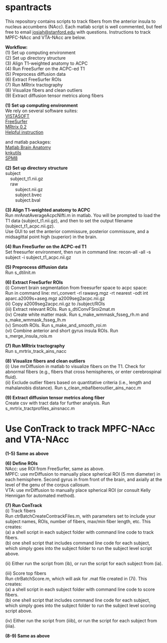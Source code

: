 # spantracts

This repository contains scripts to track fibers from the anterior insula to nucleus accumbens (NAcc).  Each matlab script is well commented, but feel free to email josiah@stanford.edu with questions. Instructions to track MPFC-NAcc and VTA-NAcc are below.

<b>Workflow: </b></br>
(1) Set up computing environment </br>
(2) Set up directory structure </br>
(3) Align T1-weighted anatomy to ACPC </br>
(4) Run FreeSurfer on the ACPC-ed T1 </br>
(5) Preprocess diffusion data </br>
(6) Extract FreeSurfer ROIs </br>
(7) Run MRtrix tractography </br>
(8) Visualize fibers and clean outliers </br>
(9) Extract diffusion tensor metrics along fibers </br>

<b>(1) Set up computing environment </b></br>
We rely on several software suites: </br> 
<a href="https://github.com/vistalab/vistasoft">VISTASOFT</a></br>
<a href="https://surfer.nmr.mgh.harvard.edu/fswiki/DownloadAndInstall">FreeSurfer </a></br>
<a href="http://jdtournier.github.io/mrtrix-0.2/">MRtrix 0.2</a></br>
<a href="http://web.stanford.edu/group/vista/cgi-bin/wiki/index.php/MrDiffusion">Helpful instruction</a></br>

and matlab packages: </br>
<a href="https://github.com/francopestilli/mba">Matlab Brain Anatomy</a></br>
<a href="https://github.com/vistalab/knkutils">knkutils</a></br>
<a href="http://www.fil.ion.ucl.ac.uk/spm/software/spm8/">SPM8</a></br>

<b>(2) Set up directory structure </b></br>
subject </br>
&nbsp;&nbsp;&nbsp;&nbsp;subject_t1.nii.gz</br>
&nbsp;&nbsp;&nbsp;&nbsp;raw </br>
&nbsp;&nbsp;&nbsp;&nbsp;&nbsp;&nbsp;&nbsp;&nbsp;subject.nii.gz </br>
&nbsp;&nbsp;&nbsp;&nbsp;&nbsp;&nbsp;&nbsp;&nbsp;subject.bvec </br>
&nbsp;&nbsp;&nbsp;&nbsp;&nbsp;&nbsp;&nbsp;&nbsp;subject.bval </br>

<b>(3) Align T1-weighted anatomy to ACPC </b></br>
Run mrAnatAverageAcpcNifti.m in matlab. You will be prompted to load the T1 data (subject_t1.nii.gz), and then to set the output filename (subject_t1_acpc.nii.gz). </br>
Use GUI to set the anterior commissure, posterior commissure, and a midsagittal point high (superior) in the brain. </br>

<b>(4) Run FreeSurfer on the ACPC-ed T1</b></br>
Set freesurfer environment, then run in command line: recon-all -all -s subject -i subject_t1_acpc.nii.gz

<b>(5) Preprocess diffusion data</b></br>
Run s_dtiInit.m

<b>(6) Extract FreeSurfer ROIs</b></br>
(i) Convert brain segmentation from freesurfer space to acpc space:</br>
Run in command line: mri_convert -rl rawavg.mgz -rt nearest -odt int aparc.a2009s+aseg.mgz a2009seg2acpc.nii.gz</br>
(ii) Copy a2009seg2acpc.nii.gz to /subject/ROIs </br>
(iii) Extract relevant ROIs. Run s_dtiConvFSroi2mat.m </br>
(iv) Create white matter mask. Run s_make_wmmask_fsseg_rh.m and s_make_wmmask_fsseg_lh.m </br>
(v) Smooth ROIs. Run s_make_and_smooth_roi.m </br>
(vi) Combine anterior and short gyrus insula ROIs. Run s_merge_insula_rois.m </br>

<b>(7) Run MRtrix tractography</b></br>
Run s_mrtrix_track_ains_nacc </br>

<b>(8) Visualize fibers and clean outliers</b></br>
(i) Use mrDiffusion in matlab to visualize fibers on the T1. Check for abnormal fibers (e.g., fibers that cross hemispheres, or enter cerebrospinal fluid).</br>
(ii) Exclude outlier fibers based on quantitative criteria (i.e., length and mahalanobis distance). Run s_clean_mbafiberoutlier_ains_nacc.m

<b>(9) Extract diffusion tensor metrics along fiber</b></br>
Create csv with tract data for further analysis. Run s_mrtrix_tractprofiles_ainsnacc.m



# Use ConTrack to track MPFC-NAcc and VTA-NAcc

<b>(1-5) Same as above</b></br>

<b>(6) Define ROIs</b></br>
NAcc: use ROI from FreeSurfer, same as above.</br>
MPFC: use mrDiffusion to manually place spherical ROI (5 mm diameter) in each hemisphere. Second gyrus in from front of the brain, and axially at the level of the genu of the corpus callosum.</br>
VTA: use mrDiffusion to manually place spherical ROI (or consult Kelly Hennigan for automated method).</br>

<b>(7) Run ConTrack</b></br>
(i) Track fibers</br>
Run ctrBatchCreateContrackFiles.m, with parameters set to include your subject names, ROIs, number of fibers, max/min fiber length, etc. This creates:</br>
(a) a shell script in each subject folder with command line code to track fibers.</br>
(b) one shell script that includes command line code for each subject, which simply goes into the subject folder to run the subject level script above.</br>

(ii) Either run the script from (ib), or run the script for each subject from (ia).</br>

(iii) Score top fibers</br>
Run ctrBatchScore.m, which will ask for .mat file created in (7i). This creates:</br>
(a) a shell script in each subject folder with command line code to score fibers.</br>
(b) one shell script that includes command line code for each subject, which simply goes into the subject folder to run the subject level scoring script above.</br>

(iv) Either run the script from (iiib), or run the script for each subject from (iiia).</br>

<b>(8-9) Same as above</b></br>
